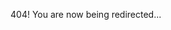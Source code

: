 
404! You are now being redirected...
<html>
   <head>
      <title>404!</title>
      <meta http-equiv = "refresh" content = "2; url = /404.html" />
   </head>
   <body>
 
   </body>
</html>
